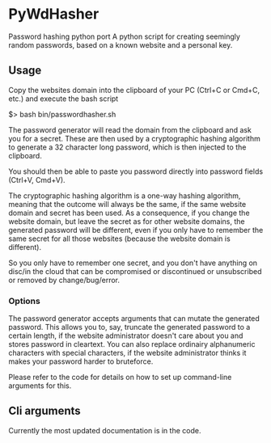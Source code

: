 # PyWdHasher
Password hashing python port
A python script for creating seemingly random passwords, based on a known website and a personal key.

## Usage

Copy the websites domain into the clipboard of your PC (Ctrl+C or Cmd+C, etc.) and execute the bash script

  $> bash bin/passwordhasher.sh

The password generator will read the domain from the clipboard and ask you for a secret. These are then used by a cryptographic hashing algorithm to generate a 32 character long password, which is then injected to the clipboard.

You should then be able to paste you password directly into password fields (Ctrl+V, Cmd+V).

The cryptographic hashing algorithm is a one-way hashing algorithm, meaning that the outcome will always be the same, if the same website domain and secret has been used. As a consequence, if you change the website domain, but leave the secret as for other website domains, the generated password will be different, even if you only have to remember the same secret for all those websites (because the website domain is different).

So you only have to remember one secret, and you don't have anything on disc/in the cloud that can be compromised or discontinued or unsubscribed or removed by change/bug/error.

### Options

The password generator accepts arguments that can mutate the generated password. This allows you to, say, truncate the generated password to a certain length, if the website administrator doesn't care about you and stores password in cleartext. You can also replace ordinairy alphanumeric characters with special characters, if the website administrator thinks it makes your password harder to bruteforce.

Please refer to the code for details on how to set up command-line arguments for this.

## Cli arguments

Currently the most updated documentation is in the code.
